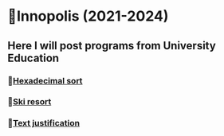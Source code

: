 # 📕Innopolis (2021-2024)
## Here I will post programs from University Education
### 📌[Hexadecimal sort]()
### 📌[Ski resort](BS-Year1/ITP-1/Assignment2/SkiResort/SkiResort.c)
### 📌[Text justification](BS-Year1/ITP-1/Assignment2/TextJustification/TextJustification.c)
